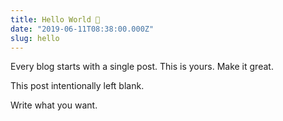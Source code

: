 ```yaml
---
title: Hello World 👋
date: "2019-06-11T08:38:00.000Z"
slug: hello
---
```


Every blog starts with a single post. This is yours. Make it great.

<!-- more -->

This post intentionally left blank.

Write what you want.